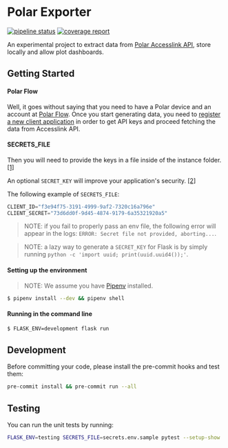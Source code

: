 # Polar Exporter

[![pipeline status](https://gitlab.com/willianpaixao/polar-explorer/badges/master/pipeline.svg)](https://gitlab.com/willianpaixao/polar-explorer/commits/master)
[![coverage report](https://gitlab.com/willianpaixao/polar-explorer/badges/master/coverage.svg)](https://gitlab.com/willianpaixao/polar-explorer/commits/master)

An experimental project to extract data from [Polar Accesslink API](https://www.polar.com/accesslink-api), store locally and allow plot dashboards.

## Getting Started
#### Polar Flow
Well, it goes without saying that you need to have a Polar device and an account at [Polar Flow](https://flow.polar.com).
Once you start generating data, you need to [register a new client application](https://admin.polaraccesslink.com) in order to get API keys and proceed fetching the data from Accesslink API.

#### SECRETS_FILE
Then you will need to provide the keys in a file inside of the instance folder. [\[1\]](https://flask.palletsprojects.com/en/1.1.x/config/#instance-folders)

An optional `SECRET_KEY` will improve your application's security. [\[2\]](https://flask.palletsprojects.com/en/1.1.x/config/#SECRET_KEY)

The following example of `SECRETS_FILE`:
``` python
CLIENT_ID="f3e94f75-3191-4999-9af2-7320c16a796e"
CLIENT_SECRET="73d6dd0f-9d45-4874-9179-6a35321920a5"
```

> NOTE: if you fail to properly pass an env file, the following error will appear in the logs: `ERROR: Secret file not provided, aborting...`.

> NOTE: a lazy way to generate a `SECRET_KEY` for Flask is by simply running `python -c 'import uuid; print(uuid.uuid4());'`.

#### Setting up the environment
> NOTE: We assume you have [Pipenv](https://pipenv-fork.readthedocs.io/en/latest) installed.

``` bash
$ pipenv install --dev && pipenv shell
```

#### Running in the command line
``` bash
$ FLASK_ENV=development flask run
```
## Development
Before committing your code, please install the pre-commit hooks and test them:
``` bash
pre-commit install && pre-commit run --all
```

## Testing
You can run the unit tests by running:
``` bash
FLASK_ENV=testing SECRETS_FILE=secrets.env.sample pytest --setup-show
```
